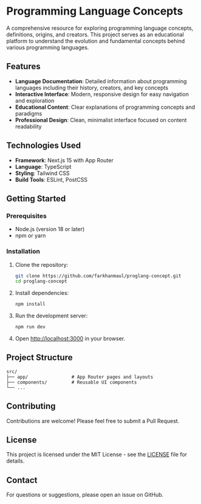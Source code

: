 # Programming Language Concepts

A comprehensive resource for exploring programming language concepts, definitions, origins, and creators. This project serves as an educational platform to understand the evolution and fundamental concepts behind various programming languages.

## Features

- **Language Documentation**: Detailed information about programming languages including their history, creators, and key concepts
- **Interactive Interface**: Modern, responsive design for easy navigation and exploration
- **Educational Content**: Clear explanations of programming concepts and paradigms
- **Professional Design**: Clean, minimalist interface focused on content readability

## Technologies Used

- **Framework**: Next.js 15 with App Router
- **Language**: TypeScript
- **Styling**: Tailwind CSS
- **Build Tools**: ESLint, PostCSS

## Getting Started

### Prerequisites

- Node.js (version 18 or later)
- npm or yarn

### Installation

1. Clone the repository:
   ```bash
   git clone https://github.com/farkhanmaul/proglang-concept.git
   cd proglang-concept
   ```

2. Install dependencies:
   ```bash
   npm install
   ```

3. Run the development server:
   ```bash
   npm run dev
   ```

4. Open [http://localhost:3000](http://localhost:3000) in your browser.

## Project Structure

```
src/
├── app/                # App Router pages and layouts
├── components/         # Reusable UI components
└── ...
```

## Contributing

Contributions are welcome! Please feel free to submit a Pull Request.

## License

This project is licensed under the MIT License - see the [LICENSE](LICENSE) file for details.

## Contact

For questions or suggestions, please open an issue on GitHub.